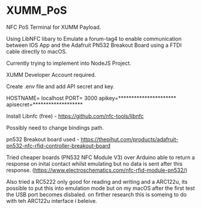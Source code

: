 # XUMM_PoS
NFC PoS Terminal for XUMM Payload.

Using LibNFC libary to Emulate a forum-tag4 to enable communication between IOS App and the Adafruit PN532 Breakout Board using a FTDI cable directly to macOS.

Currently trying to implement into NodeJS Project. 

XUMM Developer Account required.

Create .env file and add API secret and key.

HOSTNAME= localhost
PORT= 3000
apikey=**********************
apisecret=*******************

Install Libnfc (free) - https://github.com/nfc-tools/libnfc

Possibly need to change bindings path.

pn532 Breakout board used - https://thepihut.com/products/adafruit-pn532-nfc-rfid-controller-breakout-board

Tried cheaper boards (PN532 NFC Module V3) over Arduino able to return a response on inital contact whilst emulating but no data is sent after this response.
(https://www.electroschematics.com/nfc-rfid-module-pn532/)

Also tried a RC5222 only good for reading and writing and a ARC122u, its possible to put this into emulation mode but on my macOS after the first test the USB port becomes disbaled. on firther research this is someing to do with teh ARC122u interface i beleive.
